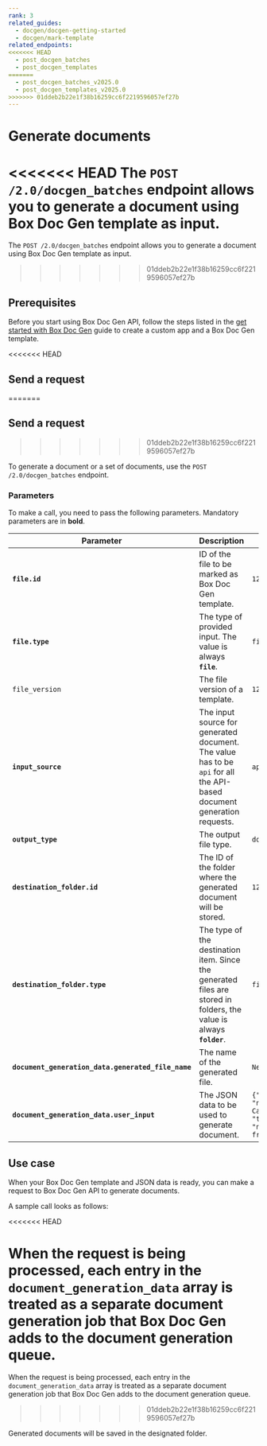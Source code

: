 ```yaml
---
rank: 3
related_guides:
  - docgen/docgen-getting-started
  - docgen/mark-template
related_endpoints:
<<<<<<< HEAD
  - post_docgen_batches
  - post_docgen_templates
=======
  - post_docgen_batches_v2025.0
  - post_docgen_templates_v2025.0
>>>>>>> 01ddeb2b22e1f38b16259cc6f2219596057ef27b
---
```


# Generate documents

<<<<<<< HEAD
The `POST /2.0/docgen_batches` endpoint allows you to generate a document using Box Doc Gen template as input. 
=======
The `POST /2.0/docgen_batches` endpoint allows you to generate a document using Box Doc Gen template as input.
>>>>>>> 01ddeb2b22e1f38b16259cc6f2219596057ef27b

## Prerequisites

Before you start using Box Doc Gen API, follow the steps listed in the [get started with Box Doc Gen][docgen-prerequisites] guide to create a custom app and a Box Doc Gen template.

<<<<<<< HEAD
## Send a request 
=======
## Send a request
>>>>>>> 01ddeb2b22e1f38b16259cc6f2219596057ef27b

To generate a document or a set of documents,
use the `POST /2.0/docgen_batches` endpoint.

### Parameters

To make a call, you need to pass the following parameters.
Mandatory parameters are in **bold**.

| Parameter    |Description         | Example                     |
| ------------ | ------ | --- |
| **`file.id`** | ID of the file to be marked as Box Doc Gen template. | `12345678` |
| **`file.type`** | The type of provided input. The value is always **`file`**. | `file` |
| `file_version` | The file version of a template. | `12345` |
| **`input_source`** | The input source for generated document. The value has to be `api` for all the API-based document generation requests. | `api` |
| **`output_type`** | The output file type. | `docx` |
| **`destination_folder.id`** | The ID of the folder where the generated document will be stored. | `12345678` |
| **`destination_folder.type`** | The type of the destination item. Since the generated files are stored in folders, the value is always **`folder`**. | `file` |
| **`document_generation_data.generated_file_name`** | The name of the generated file. | `New_Template` |
| **`document_generation_data.user_input`**  | The JSON data to be used to generate document. | `{"id": 2, "name": "Ink  Cartridge", "type": "non-fragile"}`|

## Use case

When your Box Doc Gen template and JSON data is ready, you can make a request to Box Doc Gen API to generate documents.

A sample call looks as follows:

<<<<<<< HEAD
<Samples id='post_docgen_batches' />

When the request is being processed, each entry in the `document_generation_data` array is treated as a separate document generation job that Box Doc Gen adds to the document generation queue. 
=======
<Samples id='post_docgen_batches_v2025.0' />

When the request is being processed, each entry in the `document_generation_data` array is treated as a separate document generation job that Box Doc Gen adds to the document generation queue.
>>>>>>> 01ddeb2b22e1f38b16259cc6f2219596057ef27b

Generated documents will be saved in the designated folder.

[docgen-prerequisites]: g://docgen/docgen-getting-started